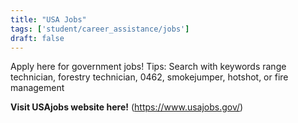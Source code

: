 ```yaml
---
title: "USA Jobs"
tags: ['student/career_assistance/jobs']
draft: false
---
```


Apply here for government jobs! 
    Tips: Search with keywords range technician, forestry technician, 0462, smokejumper, hotshot, or fire management

**Visit USAjobs website here!** (https://www.usajobs.gov/)

